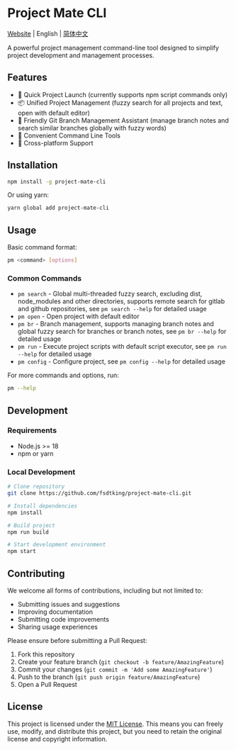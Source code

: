 # Project Mate CLI

[Website](https://fsdtking.github.io/project-mate-cli/) | English | [简体中文](./README.zh-CN.md)

A powerful project management command-line tool designed to simplify project development and management processes.

## Features

- 🚀 Quick Project Launch (currently supports npm script commands only)
- 📦 Unified Project Management (fuzzy search for all projects and text, open with default editor)
- 🚄 Friendly Git Branch Management Assistant (manage branch notes and search similar branches globally with fuzzy words)
- 🔧 Convenient Command Line Tools
- 🌈 Cross-platform Support

## Installation

```bash
npm install -g project-mate-cli
```

Or using yarn:

```bash
yarn global add project-mate-cli
```

## Usage

Basic command format:

```bash
pm <command> [options]
```

### Common Commands

- `pm search` - Global multi-threaded fuzzy search, excluding dist, node_modules and other directories, supports remote search for gitlab and github repositories, see `pm search --help` for detailed usage
- `pm open` - Open project with default editor
- `pm br` - Branch management, supports managing branch notes and global fuzzy search for branches or branch notes, see `pm br --help` for detailed usage
- `pm run` - Execute project scripts with default script executor, see `pm run --help` for detailed usage
- `pm config` - Configure project, see `pm config --help` for detailed usage

For more commands and options, run:

```bash
pm --help
```

## Development

### Requirements

- Node.js >= 18
- npm or yarn

### Local Development

```bash
# Clone repository
git clone https://github.com/fsdtking/project-mate-cli.git

# Install dependencies
npm install

# Build project
npm run build

# Start development environment
npm start
```

## Contributing

We welcome all forms of contributions, including but not limited to:

- Submitting issues and suggestions
- Improving documentation
- Submitting code improvements
- Sharing usage experiences

Please ensure before submitting a Pull Request:

1. Fork this repository
2. Create your feature branch (`git checkout -b feature/AmazingFeature`)
3. Commit your changes (`git commit -m 'Add some AmazingFeature'`)
4. Push to the branch (`git push origin feature/AmazingFeature`)
5. Open a Pull Request

## License

This project is licensed under the [MIT License](LICENSE). This means you can freely use, modify, and distribute this project, but you need to retain the original license and copyright information.
